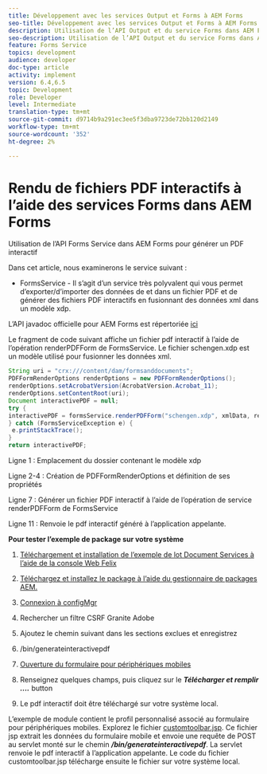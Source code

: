 ```yaml
---
title: Développement avec les services Output et Forms à AEM Forms
seo-title: Développement avec les services Output et Forms à AEM Forms
description: Utilisation de l’API Output et du service Forms dans AEM Forms
seo-description: Utilisation de l’API Output et du service Forms dans AEM Forms
feature: Forms Service
topics: development
audience: developer
doc-type: article
activity: implement
version: 6.4,6.5
topic: Development
role: Developer
level: Intermediate
translation-type: tm+mt
source-git-commit: d9714b9a291ec3ee5f3dba9723de72bb120d2149
workflow-type: tm+mt
source-wordcount: '352'
ht-degree: 2%

---
```



# Rendu de fichiers PDF interactifs à l’aide des services Forms dans AEM Forms

Utilisation de l’API Forms Service dans AEM Forms pour générer un PDF interactif

Dans cet article, nous examinerons le service suivant :

* FormsService - Il s’agit d’un service très polyvalent qui vous permet d’exporter/d’importer des données de et dans un fichier PDF et de générer des fichiers PDF interactifs en fusionnant des données xml dans un modèle xdp.

L’API javadoc officielle pour AEM Forms est répertoriée [ici](https://helpx.adobe.com/aem-forms/6/javadocs/com/adobe/fd/output/api/package-summary.html)

Le fragment de code suivant affiche un fichier pdf interactif à l’aide de l’opération renderPDFForm de FormsService. Le fichier schengen.xdp est un modèle utilisé pour fusionner les données xml.

```java
String uri = "crx:///content/dam/formsanddocuments";
PDFFormRenderOptions renderOptions = new PDFFormRenderOptions();
renderOptions.setAcrobatVersion(AcrobatVersion.Acrobat_11);
renderOptions.setContentRoot(uri);
Document interactivePDF = null;
try {
interactivePDF = formsService.renderPDFForm("schengen.xdp", xmlData, renderOptions);
} catch (FormsServiceException e) {
 e.printStackTrace();
}
return interactivePDF;
```

Ligne 1 : Emplacement du dossier contenant le modèle xdp

Ligne 2-4 : Création de PDFFormRenderOptions et définition de ses propriétés

Ligne 7 : Générer un fichier PDF interactif à l’aide de l’opération de service renderPDFForm de FormsService

Ligne 11 : Renvoie le pdf interactif généré à l’application appelante.

**Pour tester l’exemple de package sur votre système**
1. [Téléchargement et installation de l’exemple de lot Document Services à l’aide de la console Web Felix](/help/forms/assets/common-osgi-bundles/AEMFormsDocumentServices.core-1.0-SNAPSHOT.jar)
1. [Téléchargez et installez le package à l’aide du gestionnaire de packages AEM.](assets/downloadinteractivepdffrommobileform.zip)



1. [Connexion à configMgr](http://localhost:4502/system/console/configMgr)
1. Rechercher un filtre CSRF Granite Adobe
1. Ajoutez le chemin suivant dans les sections exclues et enregistrez
1. /bin/generateinteractivepdf
1. [Ouverture du formulaire pour périphériques mobiles](http://localhost:4502/content/dam/formsanddocuments/schengen.xdp/jcr:content)
1. Renseignez quelques champs, puis cliquez sur le ***Télécharger et remplir ....*** button
1. Le pdf interactif doit être téléchargé sur votre système local.


L’exemple de module contient le profil personnalisé associé au formulaire pour périphériques mobiles. Explorez le fichier [customtoolbar.jsp](http://localhost:4502/apps/AEMFormsDemoListings/customprofiles/addImageToMobileForm/demo/customtoolbar.jsp). Ce fichier jsp extrait les données du formulaire mobile et envoie une requête de POST au servlet monté sur le chemin ***/bin/generateinteractivepdf***. La servlet renvoie le pdf interactif à l’application appelante. Le code du fichier customtoolbar.jsp télécharge ensuite le fichier sur votre système local.



